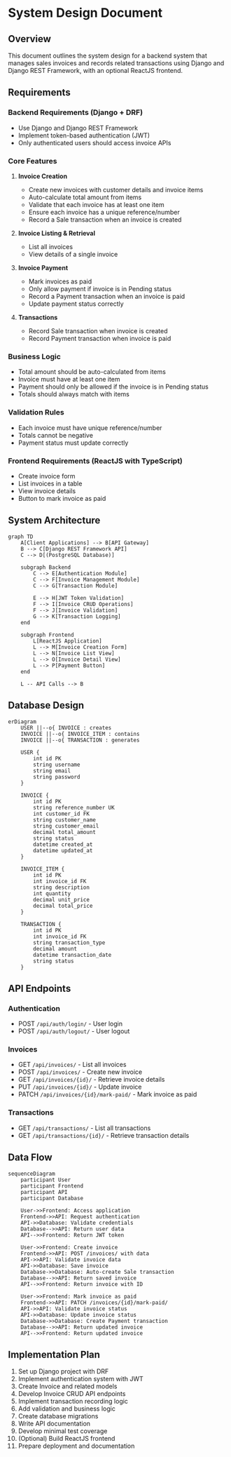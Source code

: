 # System Design Document

## Overview
This document outlines the system design for a backend system that manages sales invoices and records related transactions using Django and Django REST Framework, with an optional ReactJS frontend.

## Requirements

### Backend Requirements (Django + DRF)
- Use Django and Django REST Framework
- Implement token-based authentication (JWT)
- Only authenticated users should access invoice APIs

### Core Features
1. **Invoice Creation**
   - Create new invoices with customer details and invoice items
   - Auto-calculate total amount from items
   - Validate that each invoice has at least one item
   - Ensure each invoice has a unique reference/number
   - Record a Sale transaction when an invoice is created

2. **Invoice Listing & Retrieval**
   - List all invoices
   - View details of a single invoice

3. **Invoice Payment**
   - Mark invoices as paid
   - Only allow payment if invoice is in Pending status
   - Record a Payment transaction when an invoice is paid
   - Update payment status correctly

4. **Transactions**
   - Record Sale transaction when invoice is created
   - Record Payment transaction when invoice is paid

### Business Logic
- Total amount should be auto-calculated from items
- Invoice must have at least one item
- Payment should only be allowed if the invoice is in Pending status
- Totals should always match with items

### Validation Rules
- Each invoice must have unique reference/number
- Totals cannot be negative
- Payment status must update correctly

### Frontend Requirements (ReactJS with TypeScript)
- Create invoice form
- List invoices in a table
- View invoice details
- Button to mark invoice as paid

## System Architecture

```mermaid
graph TD
    A[Client Applications] --> B[API Gateway]
    B --> C[Django REST Framework API]
    C --> D[(PostgreSQL Database)]
    
    subgraph Backend
        C --> E[Authentication Module]
        C --> F[Invoice Management Module]
        C --> G[Transaction Module]
        
        E --> H[JWT Token Validation]
        F --> I[Invoice CRUD Operations]
        F --> J[Invoice Validation]
        G --> K[Transaction Logging]
    end
    
    subgraph Frontend
        L[ReactJS Application]
        L --> M[Invoice Creation Form]
        L --> N[Invoice List View]
        L --> O[Invoice Detail View]
        L --> P[Payment Button]
    end
    
    L -- API Calls --> B
```

## Database Design

```mermaid
erDiagram
    USER ||--o{ INVOICE : creates
    INVOICE ||--o{ INVOICE_ITEM : contains
    INVOICE ||--o{ TRANSACTION : generates
    
    USER {
        int id PK
        string username
        string email
        string password
    }
    
    INVOICE {
        int id PK
        string reference_number UK
        int customer_id FK
        string customer_name
        string customer_email
        decimal total_amount
        string status
        datetime created_at
        datetime updated_at
    }
    
    INVOICE_ITEM {
        int id PK
        int invoice_id FK
        string description
        int quantity
        decimal unit_price
        decimal total_price
    }
    
    TRANSACTION {
        int id PK
        int invoice_id FK
        string transaction_type
        decimal amount
        datetime transaction_date
        string status
    }
```

## API Endpoints

### Authentication
- POST `/api/auth/login/` - User login
- POST `/api/auth/logout/` - User logout

### Invoices
- GET `/api/invoices/` - List all invoices
- POST `/api/invoices/` - Create new invoice
- GET `/api/invoices/{id}/` - Retrieve invoice details
- PUT `/api/invoices/{id}/` - Update invoice
- PATCH `/api/invoices/{id}/mark-paid/` - Mark invoice as paid

### Transactions
- GET `/api/transactions/` - List all transactions
- GET `/api/transactions/{id}/` - Retrieve transaction details

## Data Flow

```mermaid
sequenceDiagram
    participant User
    participant Frontend
    participant API
    participant Database
    
    User->>Frontend: Access application
    Frontend->>API: Request authentication
    API->>Database: Validate credentials
    Database-->>API: Return user data
    API-->>Frontend: Return JWT token
    
    User->>Frontend: Create invoice
    Frontend->>API: POST /invoices/ with data
    API->>API: Validate invoice data
    API->>Database: Save invoice
    Database->>Database: Auto-create Sale transaction
    Database-->>API: Return saved invoice
    API-->>Frontend: Return invoice with ID
    
    User->>Frontend: Mark invoice as paid
    Frontend->>API: PATCH /invoices/{id}/mark-paid/
    API->>API: Validate invoice status
    API->>Database: Update invoice status
    Database->>Database: Create Payment transaction
    Database-->>API: Return updated invoice
    API-->>Frontend: Return updated invoice
```

## Implementation Plan

1. Set up Django project with DRF
2. Implement authentication system with JWT
3. Create Invoice and related models
4. Develop Invoice CRUD API endpoints
5. Implement transaction recording logic
6. Add validation and business logic
7. Create database migrations
8. Write API documentation
9. Develop minimal test coverage
10. (Optional) Build ReactJS frontend
11. Prepare deployment and documentation